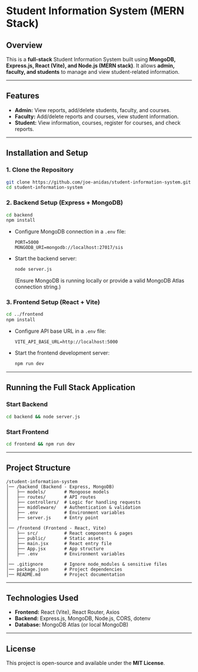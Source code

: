 # Student Information System (MERN Stack)

## Overview
This is a **full-stack** Student Information System built using **MongoDB, Express.js, React (Vite), and Node.js (MERN stack)**. It allows **admin, faculty, and students** to manage and view student-related information.

---

## Features
- **Admin:** View reports, add/delete students, faculty, and courses.
- **Faculty:** Add/delete reports and courses, view student information.
- **Student:** View information, courses, register for courses, and check reports.

---

## Installation and Setup
### 1. Clone the Repository
```bash
git clone https://github.com/joe-anidas/student-information-system.git
cd student-information-system
```

### 2. Backend Setup (Express + MongoDB)
```bash
cd backend
npm install
```
- Configure MongoDB connection in a `.env` file:
  ```env
  PORT=5000
  MONGODB_URI=mongodb://localhost:27017/sis
  ```
- Start the backend server:
  ```bash
  node server.js
  ```
  (Ensure MongoDB is running locally or provide a valid MongoDB Atlas connection string.)

### 3. Frontend Setup (React + Vite)
```bash
cd ../frontend
npm install
```
- Configure API base URL in a `.env` file:
  ```env
  VITE_API_BASE_URL=http://localhost:5000
  ```
- Start the frontend development server:
  ```bash
  npm run dev
  ```

---

## Running the Full Stack Application
### **Start Backend**
```bash
cd backend && node server.js
```
### **Start Frontend**
```bash
cd frontend && npm run dev
```

---

## Project Structure
```
/student-information-system
│── /backend (Backend - Express, MongoDB)
│   ├── models/       # Mongoose models
│   ├── routes/       # API routes
│   ├── controllers/  # Logic for handling requests
│   ├── middleware/   # Authentication & validation
│   ├── .env          # Environment variables
│   ├── server.js     # Entry point
│
│── /frontend (Frontend - React, Vite)
│   ├── src/          # React components & pages
│   ├── public/       # Static assets
│   ├── main.jsx      # React entry file
│   ├── App.jsx       # App structure
│   ├── .env          # Environment variables
│
│── .gitignore        # Ignore node_modules & sensitive files
│── package.json      # Project dependencies
│── README.md         # Project documentation
```

---

## Technologies Used
- **Frontend:** React (Vite), React Router, Axios
- **Backend:** Express.js, MongoDB, Node.js, CORS, dotenv
- **Database:** MongoDB Atlas (or local MongoDB)

---

## License
This project is open-source and available under the **MIT License**.

